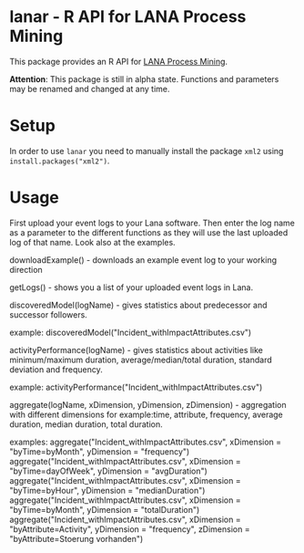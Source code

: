 # lanar - R API for LANA Process Mining
This package provides an R API for [LANA Process Mining](https://www.lana-labs.com/en/). 

**Attention**: This package is still in alpha state. Functions and parameters may be renamed and changed at any time.

# Setup
In order to use `lanar` you need to manually install the package `xml2` using `install.packages("xml2")`.

# Usage
First upload your event logs to your Lana software. Then enter the log name as a parameter to the different functions as they will use the last uploaded log of that name. Look also at the examples.

downloadExample() - downloads an example event log to your working direction


getLogs() - shows you a list of your uploaded event logs in Lana.


discoveredModel(logName) - gives statistics about predecessor and successor followers.

example:
discoveredModel("Incident_withImpactAttributes.csv")


activityPerformance(logName) - gives statistics about activities like minimum/maximum duration, average/median/total duration, standard deviation and frequency.

example:
activityPerformance("Incident_withImpactAttributes.csv")


aggregate(logName, xDimension, yDimension, zDimension) - aggregation with different dimensions for example:time, attribute, frequency, average duration, median duration, total duration.

examples:
aggregate("Incident_withImpactAttributes.csv", xDimension = "byTime=byMonth", yDimension = "frequency")
aggregate("Incident_withImpactAttributes.csv", xDimension = "byTime=dayOfWeek", yDimension = "avgDuration")
aggregate("Incident_withImpactAttributes.csv", xDimension = "byTime=byHour", yDimension = "medianDuration")
aggregate("Incident_withImpactAttributes.csv", xDimension = "byTime=byMonth", yDimension = "totalDuration")
aggregate("Incident_withImpactAttributes.csv", xDimension = "byAttribute=Activity", yDimension = "frequency", zDimension = "byAttribute=Stoerung vorhanden")
